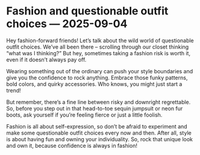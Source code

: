 # Fashion and questionable outfit choices — 2025-09-04

Hey fashion-forward friends! Let’s talk about the wild world of questionable outfit choices. We’ve all been there – scrolling through our closet thinking “what was I thinking?” But hey, sometimes taking a fashion risk is worth it, even if it doesn’t always pay off. 

Wearing something out of the ordinary can push your style boundaries and give you the confidence to rock anything. Embrace those funky patterns, bold colors, and quirky accessories. Who knows, you might just start a trend!

But remember, there’s a fine line between risky and downright regrettable. So, before you step out in that head-to-toe sequin jumpsuit or neon fur boots, ask yourself if you’re feeling fierce or just a little foolish.

Fashion is all about self-expression, so don’t be afraid to experiment and make some questionable outfit choices every now and then. After all, style is about having fun and owning your individuality. So, rock that unique look and own it, because confidence is always in fashion!